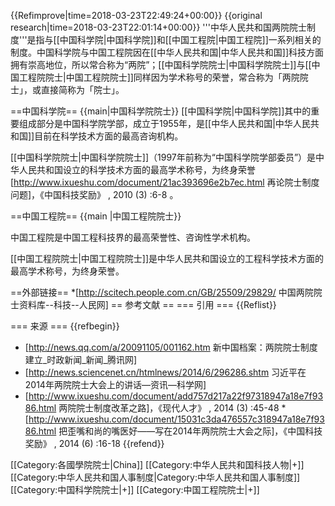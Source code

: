 {{Refimprove|time=2018-03-23T22:49:24+00:00}}
{{original research|time=2018-03-23T22:01:14+00:00}}
'''中华人民共和国两院院士制度'''是指与[[中国科学院|中国科学院]]和[[中国工程院|中国工程院]]一系列相关的制度。中国科学院与中国工程院因在[[中华人民共和国|中华人民共和国]]科技方面拥有崇高地位，所以常合称为“两院”；[[中国科学院院士|中国科学院院士]]与[[中国工程院院士|中国工程院院士]]同样因为学术称号的荣誉，常合称为「两院院士」，或直接简称为「院士」。

==中国科学院==
{{main|中国科学院院士}}
[[中国科学院|中国科学院]]其中的重要组成部分是中国科学院学部，成立于1955年，是[[中华人民共和国|中华人民共和国]]目前在科学技术方面的最高咨询机构。

[[中国科学院院士|中国科学院院士]]（1997年前称为“中国科学院学部委员”）是中华人民共和国设立的科学技术方面的最高学术称号，为终身荣誉<ref name=zt>[http://www.ixueshu.com/document/21ac393696e2b7ec.html 再论院士制度问题]，《中国科技奖励》 , 2010 (3) :6-8 </ref>。

==中国工程院==
{{main |中国工程院院士}}

中国工程院是中国工程科技界的最高荣誉性、咨询性学术机构。

[[中国工程院院士|中国工程院院士]]是中华人民共和国设立的工程科学技术方面的最高学术称号，为终身荣誉。

==外部链接==
*[http://scitech.people.com.cn/GB/25509/29829/ 中国两院院士资料库--科技--人民网]
== 参考文献 ==
=== 引用 ===
{{Reflist}}

=== 来源 ===
{{refbegin}}
* [http://news.qq.com/a/20091105/001162.htm 新中国档案：两院院士制度建立_时政新闻_新闻_腾讯网]
* [http://news.sciencenet.cn/htmlnews/2014/6/296286.shtm 习近平在2014年两院院士大会上的讲话—资讯—科学网]
* [http://www.ixueshu.com/document/add757d217a22f97318947a18e7f9386.html 两院院士制度改革之路]，《现代人才》 , 2014 (3) :45-48
*[http://www.ixueshu.com/document/15031c3da476557c318947a18e7f9386.html 把歪嘴和尚的嘴医好——写在2014年两院院士大会之际]，《中国科技奖励》 , 2014 (6) :16-18 
{{refend}}

[[Category:各國學院院士|China]]
[[Category:中华人民共和国科技人物|+]]
[[Category:中华人民共和国人事制度|Category:中华人民共和国人事制度]]
[[Category:中国科学院院士|+]]
[[Category:中国工程院院士|+]]